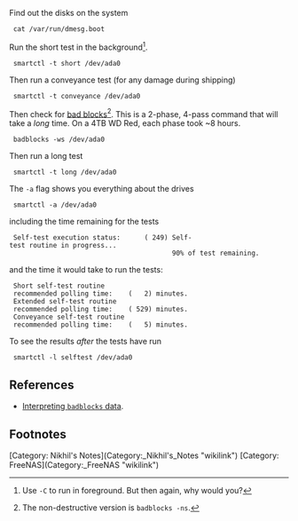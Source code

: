 Find out the disks on the system

` cat /var/run/dmesg.boot`

Run the short test in the background[^1].

` smartctl -t short /dev/ada0`

Then run a conveyance test (for any damage during shipping)

` smartctl -t conveyance /dev/ada0`

Then check for [bad
blocks](https://wiki.archlinux.org/index.php/Badblocks)[^2]. This is a
2-phase, 4-pass command that will take a *long* time. On a 4TB WD Red,
each phase took \~8 hours.

` badblocks -ws /dev/ada0`

Then run a long test

` smartctl -t long /dev/ada0`

The `-a` flag shows you everything about the drives

` smartctl -a /dev/ada0`

including the time remaining for the tests

` Self-test execution status:      ( 249) Self-test routine in progress...`  
`                                         90% of test remaining.`

and the time it would take to run the tests:

` Short self-test routine`  
` recommended polling time:    (   2) minutes.`  
` Extended self-test routine`  
` recommended polling time:    ( 529) minutes.`  
` Conveyance self-test routine`  
` recommended polling time:    (   5) minutes.`

To see the results *after* the tests have run

` smartctl -l selftest /dev/ada0`

References
----------

-   [Interpreting `badblocks`
    data](https://forums.freenas.org/index.php?threads/interpreting-badblocks-output.27421/).

Footnotes
---------

<references markdown="1">
[Category: Nikhil's Notes](Category:_Nikhil's_Notes "wikilink")
[Category: FreeNAS](Category:_FreeNAS "wikilink")

[^1]: Use `-C` to run in foreground. But then again, why would you?

[^2]: The non-destructive version is `badblocks -ns`.
